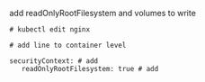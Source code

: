 add readOnlyRootFilesystem  and volumes to write 
```` 
# kubectl edit nginx

# add line to container level 

securityContext: # add
   readOnlyRootFilesystem: true # add  
````
